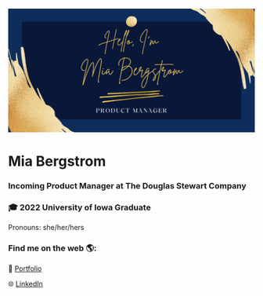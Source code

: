 ![](https://github.com/miabergstrom/miabergstrom/blob/main/GitHubBanner.png)
# Mia Bergstrom
### Incoming Product Manager at The Douglas Stewart Company
### 🎓 2022 University of Iowa Graduate
Pronouns: she/her/hers


### Find me on the web 🌎:
💼 [Portfolio](https://miabergstrom.com/)

🌐 [LinkedIn](https://www.linkedin.com/in/miabergstrom/)
